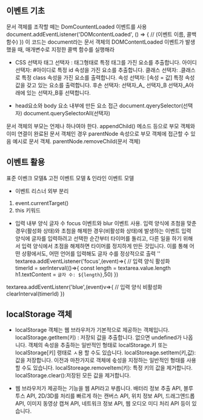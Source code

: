 ## 이벤트 기초
문서 객체를 조작할 떼는 DomCountentLoaded 이벤트를 사용
document.addEventListener('DOMcontentLoaded', () => { // (이벤트 이름, 콜백 함수)
})
이 코드는 document라는 문서 객체의 DOMContentLoaded 이벤트가 발생했을 때, 매개변수로 지정한 콜백 함수를 실행해라


- CSS 선택자
태그 선택자 : 태그형태로 특정 태그를 가진 요소를 추출합니다.
아이디 선택자: #아이디로 특정 id 속성을 가진 요소를 추출합니다.
클래스 선택자: .클래스로 특정 class 속성을 가진 요소를 출력합니다.
속성 선택자: [속성 = 값] 특정 속성 값을 갖고 있는 요소를 출력합니다.
후손 선택자: 선택자_A_ 선택자_B 선택자_A아래에 있는 선택자_B흫 선택합니다.


- head요소와 body 요소 내부에 만든 요소 접근
document.qyerySelector(선택자)
document.querySelectorAll(선택자) 

문서 객체의 부모는 언제나 하나여야 한다. 
appendChild() 메소드 등으로 부모 객체와 이미 연결이 완료된 문서 객체인 경우 parentNode 속성으로 부모 객체에 접근할 수 있음
예시로 문서 객체. parentNode.removeChild(문서 객체)


## 이벤트 활용
표준 이벤크 모델& 고전 이벤트 모델 & 인라인 이벤트 모델

- 이벤트 리스너 외부 분리
1) event.currentTarget()
2) this 키워드


- 입력 내부 양식 글자 수
focus 이벤트와 blur 이벤트 사용.
입력 양식에 초첨을 맞춘 경우(활성화 상태)와 초첨을 해제한 경우(비활성화 상태)에 발생하는 이벤트
입력 양식에 글자를 입력하려고 선택한 순간부터 타이머를 돌리고, 다른 일을 하기 위해서 입력 양식에서 초점을 해제하면 타이머를 정지하게 만든 것입니다.
이를 통해 어떤 상황에서도, 어떤 언어를 입력해도 글자 수를 정상적으로 출력
'' textarea.addEventListener('focus',(event)=>{ // 입력 양식 활성화  
timerId = serInterval(()=>{ 
  const length = textarea.value.length
  h1.textContent = `글자 수: ${length}`,50)
})

textarea.addEventListenr('blue',(event)v=>{ // 입력 양식 비활성화
  clearInterval(timerId)
})


## localStorage 객체 
- localStorage 객체는 웹 브라우저가 기본적으로 제공하는 객체입니다. 
localStorage.getItem(키) : 저장되 값을 추출합니다. 없으면 undefined가 나옵니다. 객체의 속성을 추출하는 일반적인 형태로 localStorage.키 또는 localStorage[키] 령태로 ㅅ용 할 수도 있습니다.
localStoreage.setItem(키,값): 값을 저장합니다. 이전과 마찬가지로 객체에 솏성을 지정하는 일반적인 형태를 사용할 수도 있습니다.
localStoreage.removeItem(키): 특정 키의 값을 제거합니다.
localStorage.clear():저장된 모든 값을 제거합니다.

- 웹 브라우저가 제공하는 기능을 웹 API라고 부릅니다.
  배터리 정보 추출 API, 블루투스 API, 2D/3D를 처리를 빠르게 하는 캔버스 API, 위치 정보 API, 드래그앤드롭 API, 이미지 동영상 캡쳐 API, 네트워크 정보 API, 웹 오디오 미디 처리 API 등이 있습니다.

